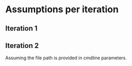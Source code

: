 # Assumptions per iteration

## Iteration 1

## Iteration 2
Assuming the file path is provided in cmdline parameters.